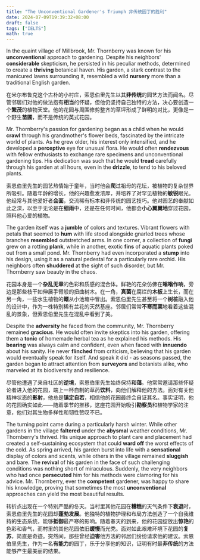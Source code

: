 ```yaml
---
title: "The Unconventional Gardener's Triumph 非传统园丁的胜利"
date: 2024-07-09T19:39:32+08:00
draft: false
tags: ["IELTS"]
math: true
---
```


In the quaint village of Millbrook, Mr. Thornberry was known for his **unconventional** approach to gardening. Despite his neighbors' **considerable** skepticism, he persisted in his peculiar methods, determined to create a **thriving** botanical haven. His garden, a stark contrast to the manicured lawns surrounding it, resembled a wild **nursery** more than a traditional English garden.

在米尔布鲁克这个古朴的小村庄，索恩伯里先生以其**非传统**的园艺方法而闻名。尽管邻居们对他的做法抱有**相当**的怀疑，但他仍坚持自己独特的方法，决心要创造一个**繁茂**的植物天堂。他的花园与周围修剪整齐的草坪形成了鲜明的对比，更像是一个野生**苗圃**，而不是传统的英式花园。

Mr. Thornberry's passion for gardening began as a child when he would **crawl** through his grandmother's flower beds, fascinated by the intricate  world of plants. As he grew older, his interest only intensified, and he developed a **perceptive** eye for unusual flora. He would often **rendezvous** with fellow enthusiasts to exchange rare specimens and unconventional gardening tips. His dedication was such that he would **tread** carefully through his garden at all hours, even in the **drizzle**, to tend to his beloved plants.

索恩伯里先生的园艺热情始于童年，当时他会**爬**过祖母的花坛，被植物的复杂世界所吸引。随着年龄的增长，他的兴趣愈发浓厚，并培养了对罕见植物的**敏锐**眼光。他经常与其他爱好者**会面**，交流稀有标本和非传统的园艺技巧。他对园艺的奉献如此之深，以至于无论是在**细雨**中，还是在任何时间，他都会**小心翼翼地**穿过花园，照料他心爱的植物。

The garden itself was a **jumble** of colors and textures. Vibrant flowers with petals that seemed to **hum** with life stood alongside gnarled trees whose branches **resembled** outstretched arms. In one corner, a collection of **fungi** grew on a rotting **plank**, while in another, exotic **fins** of aquatic plants poked out from a small pond. Mr. Thornberry had even incorporated a **stump** into his design, using it as a natural pedestal for a particularly rare orchid. His neighbors often **shuddered** at the sight of such disorder, but Mr. Thornberry saw beauty in the chaos.

花园本身是一个**杂乱无章**的色彩和质感的混合体。鲜艳的花朵仿佛在**嗡嗡作响**，旁边是那些枝干如伸展手臂般的扭曲树木。在一角，**真菌**在腐烂的**木板**上生长，而在另一角，一些水生植物的**鳍**从小池塘中冒出。索恩伯里先生甚至将一个**树桩**融入他的设计中，作为一株特别稀有兰花的天然基座。邻居们常常**不寒而栗**地看着这些混乱的景象，但索恩伯里先生在混乱中看到了美。

Despite the **adversity** he faced from the community, Mr. Thornberry remained **gracious**. He would often invite skeptics into his garden, offering them a **tonic** of homemade herbal tea as he explained his methods. His **bearing** was always calm and confident, even when faced with **innuendo** about his sanity. He never **flinched** from criticism, believing that his garden would eventually speak for  itself. And speak it did - as seasons passed, the garden began to  attract attention from **surveyors** and botanists alike, who marveled at its biodiversity and resilience.

尽管他遭遇了来自社区的**逆境**，索恩伯里先生始终保持**和蔼**。他常常邀请那些怀疑论者进入他的花园，端上一杯自制的草药**饮料**，向他们解释他的方法。面对有关他精神状态的**影射**，他总是**镇定自若**，相信他的花园最终会自证其名。事实证明，他的花园确实如此——随着季节的推移，这座花园开始吸引**勘察员**和植物学家的注意，他们对其生物多样性和韧性赞叹不已。

The turning point came during a particularly harsh winter. While other gardens in the village **faltered** under the **abysmal** weather conditions, Mr. Thornberry's thrived. His unique approach to  plant care and placement had created a self-sustaining ecosystem that  could **ward off** the worst effects of the cold. As spring arrived, his garden burst into life with a **sensational** display of colors and scents, while others in the village remained **sluggish** and bare. The **revival** of his garden in the face of such challenging conditions was nothing  short of miraculous. Suddenly, the very neighbors who had once **persecuted** him for his methods were clamoring for his advice. Mr. Thornberry, ever the **competent** gardener, was happy to share his knowledge, proving that sometimes the most **unconventional** approaches can yield the most beautiful results.

转折点出现在一个特别严酷的冬天。当村里其他花园在**糟糕**的天气条件下**衰退**时，索恩伯里先生的花园却**蓬勃发展**。他独特的植物护理和布局方法创造了一个自我维持的生态系统，能够**抵御**最严寒的影响。随着春天的到来，他的花园绽放出**惊艳**的色彩和香气，而村里的其他花园依旧**缓慢**而光秃。面对如此艰难环境下花园的**复苏**，简直是奇迹。突然间，那些曾经**迫害**他方法的邻居们纷纷请求他的建议。索恩伯里先生，作为一名**有能力**的园丁，乐于分享他的知识，证明有时最**非传统**的方法能够产生最美丽的结果。
